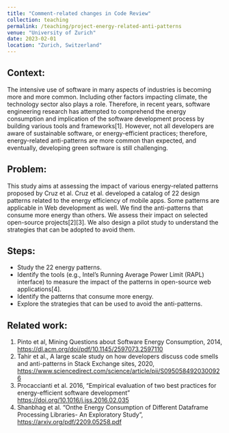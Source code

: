 ```yaml
---
title: "Comment-related changes in Code Review"
collection: teaching
permalink: /teaching/project-energy-related-anti-patterns
venue: "University of Zurich"
date: 2023-02-01
location: "Zurich, Switzerland"
---
```


## Context: 
The intensive use of software in many aspects of industries is becoming more and more common. Including other factors impacting climate, the technology sector also plays a role.
Therefore, in recent years, software engineering research has attempted to comprehend the energy consumption and implication of the software development process by building various tools and frameworks[1]. However, not all developers are aware of sustainable software, or energy-efficient practices; therefore, energy-related anti-patterns are more common than expected, and eventually, developing green software is still challenging.

## Problem:
This study aims at assessing the impact of various energy-related patterns proposed by Cruz et al.
Cruz et al. developed a catalog of 22 design patterns related to the energy efficiency of mobile apps.   Some patterns are applicable in Web development as well. We find the anti-patterns that consume more energy than others. We assess their impact on selected open-source projects[2][3]. We also design a pilot study to understand the strategies that can be adopted to avoid them.

## Steps:
-  Study the 22 energy patterns. 
- Identify the tools (e.g., Intel’s Running Average Power Limit (RAPL) interface) to measure the impact of the patterns in open-source web applications[4]. 
- Identify the patterns that consume more energy. 
- Explore the strategies that can be used to avoid the anti-patterns.

## Related work:
1. Pinto et al, Mining Questions about Software Energy Consumption, 2014, https://dl.acm.org/doi/pdf/10.1145/2597073.2597110
2. Tahir et al., A large scale study on how developers discuss code smells and anti-patterns in Stack Exchange sites, 2020, https://www.sciencedirect.com/science/article/pii/S0950584920300926
3. Procaccianti et al. 2016, “Empirical evaluation of two best practices for energy-efficient software development” https://doi.org/10.1016/j.jss.2016.02.035
4. Shanbhag et al. “Onthe Energy Consumption of Different Dataframe Processing Libraries- An Exploratory Study”, https://arxiv.org/pdf/2209.05258.pdf
<br>
